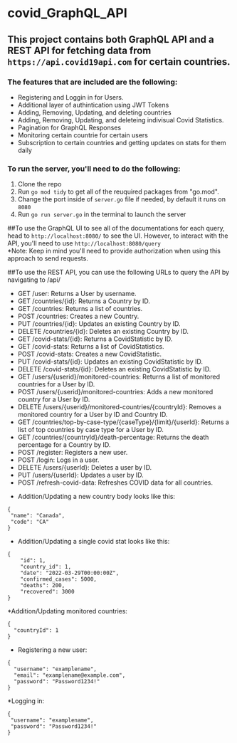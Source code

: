 # covid_GraphQL_API

## This project contains both GraphQL API and a REST API for fetching data from `https://api.covid19api.com` for certain countries.

### The features that are included are the following:
* Registering and Loggin in for Users.
* Additional layer of authintication using JWT Tokens
* Adding, Removing, Updating, and deleting countries
* Adding, Removing, Updating, and deleteing indivisual Covid Statistics.
* Pagination for GraphQL Responses
* Monitoring certain countrie for certain users
* Subscription to certain countries and getting updates on stats for them daily

### To run the server, you'll need to do the following:
1. Clone the repo
2. Run `go mod tidy` to get all of the reuquired packages from "go.mod".
3. Change the port inside of `server.go` file if needed, by default it runs on ```8080```
4. Run `go run server.go` in the terminal to launch the server

##To use the GraphQL UI to see all of the documentations for each query, head to `http://localhost:8080/` to see the UI. However, to interact with the API, you'll need to use `http://localhost:8080/query`  
*Note: Keep in mind you'll need to provide authorization when using this approach to send requests.  

##To use the REST API, you can use the following URLs to query the API by navigating to /api/
- GET /user: Returns a User by username.
- GET /countries/{id}: Returns a Country by ID.
- GET /countries: Returns a list of countries.
- POST /countries: Creates a new Country.
- PUT /countries/{id}: Updates an existing Country by ID.
- DELETE /countries/{id}: Deletes an existing Country by ID.
- GET /covid-stats/{id}: Returns a CovidStatistic by ID.
- GET /covid-stats: Returns a list of CovidStatistics.
- POST /covid-stats: Creates a new CovidStatistic.
- PUT /covid-stats/{id}: Updates an existing CovidStatistic by ID.
- DELETE /covid-stats/{id}: Deletes an existing CovidStatistic by ID.
- GET /users/{userid}/monitored-countries: Returns a list of monitored countries for a User by ID.
- POST /users/{userid}/monitored-countries: Adds a new monitored country for a User by ID.
- DELETE /users/{userid}/monitored-countries/{countryId}: Removes a monitored country for a User by ID and Country ID.
- GET /countries/top-by-case-type/{caseType}/{limit}/{userId}: Returns a list of top countries by case type for a User by ID.
- GET /countries/{countryId}/death-percentage: Returns the death percentage for a Country by ID.
- POST /register: Registers a new user.
- POST /login: Logs in a user.
- DELETE /users/{userId}: Deletes a user by ID.
- PUT /users/{userId}: Updates a user by ID.
- POST /refresh-covid-data: Refreshes COVID data for all countries.

 * Addition/Updating a new country body looks like this:
 ```
{
  "name": "Canada",
  "code": "CA"
}
```
* Addition/Updating a single covid stat looks like this:
```
{
    "id": 1,
    "country_id": 1,
    "date": "2022-03-29T00:00:00Z",
    "confirmed_cases": 5000,
    "deaths": 200,
    "recovered": 3000
}  
```

*Addition/Updating monitored countries:
```
{
  "countryId": 1
}
```
* Registering a new user:

```
{
  "username": "examplename",
  "email": "examplename@example.com",
  "password": "Password1234!"
}
```

*Logging in:
```
{
 "username": "examplename",
 "password": "Password1234!"
}
```

